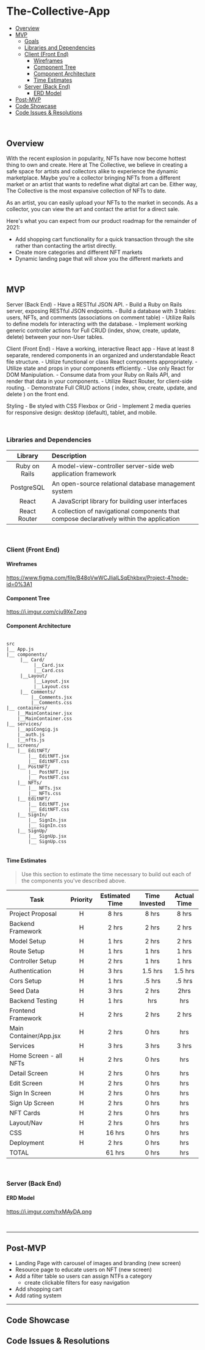 # The-Collective-App

- [Overview](#overview)
- [MVP](#mvp)
  - [Goals](#goals)
  - [Libraries and Dependencies](#libraries-and-dependencies)
  - [Client (Front End)](#client-front-end)
    - [Wireframes](#wireframes)
    - [Component Tree](#component-tree)
    - [Component Architecture](#component-architecture)
    - [Time Estimates](#time-estimates)
  - [Server (Back End)](#server-back-end)
    - [ERD Model](#erd-model)
- [Post-MVP](#post-mvp)
- [Code Showcase](#code-showcase)
- [Code Issues & Resolutions](#code-issues--resolutions)

<br>

## Overview

With the recent explosion in popularity, NFTs have now become hottest thing to own and create. Here at The Collective, we believe in creating a safe space for artists and collectors alike to experience the dynamic marketplace. Maybe you're a collector bringing NFTs from a different market or an artist that wants to redefine what digital art can be. Either way, The Collective is the most expansive collection of NFTs to date. 
  
As an artist, you can easily upload your NFTs to the market in seconds. As a collector, you can view the art and contact the artist for a direct sale.
  
Here's what you can expect from our product roadmap for the remainder of 2021:
  - Add shopping cart functionality for a quick transaction through the site rather than contacting the artist directly.
  - Create more categories and different NFT markets
  - Dynamic landing page that will show you the different markets and 

<br>

## MVP
Server (Back End)
    - Have a RESTful JSON API.
    - Build a Ruby on Rails server, exposing RESTful JSON endpoints.
        - Build a database with 3 tables: users, NFTs, and comments (associations on comment table)
    - Utilize Rails to define models for interacting with the database.
    - Implement working generic controller actions for Full CRUD (index, show, create, update, delete) between your non-User tables.

Client (Front End)
    - Have a working, interactive React app
        - Have at least 8 separate, rendered components in an organized and understandable React file structure.
        - Utilize functional or class React components appropriately.
        - Utilize state and props in your components efficiently.
        - Use only React for DOM Manipulation.
    - Consume data from your Ruby on Rails API, and render that data in your components.
    - Utilize React Router, for client-side routing.
    - Demonstrate Full CRUD actions ( index, show, create, update, and delete ) on the front end.

Styling
    - Be styled with CSS Flexbox or Grid
    - Implement 2 media queries for responsive design: desktop (default), tablet, and mobile.

<br>

### Libraries and Dependencies

|     Library      | Description                                |
| :--------------: | :----------------------------------------- |
|  Ruby on Rails   |  A model-view-controller server-side web application framework |
|  PostgreSQL      |  An open-source relational database management system |
|  React           |  A JavaScript library for building user interfaces |
|  React Router    |  A collection of navigational components that compose declaratively within the application |

<br>

### Client (Front End)

#### Wireframes

https://www.figma.com/file/B48oVwWCJlialLSqEhkbxv/Project-4?node-id=0%3A1

#### Component Tree

https://i.imgur.com/cju9Xe7.png

#### Component Architecture

``` structure

src
|__ App.js
|__ components/
     |__ Card/
          |__Card.jsx
          |__Card.css
     |__Layout/
          |__Layout.jsx
          |__Layout.css
     |__ Comments/
         |__Comments.jsx
         |__Comments.css
|__ containers/  
    |__MainContainer.jsx   
    |__MainContainer.css
|__ services/
    |__apiCongig.js
    |__auth.js
    |__nfts.js
|__ screens/
    |__ EditNFT/
        |__ EditNFT.jsx
        |__ EditNFT.css
    |__ PostNFT/
        |__ PostNFT.jsx
        |__ PostNFT.css
    |__ NFTs/
        |__ NFTs.jsx
        |__ NFTs.css
    |__ EditNFT/
        |__ EditNFT.jsx
        |__ EditNFT.css
    |__ SignIn/
        |__ SignIn.jsx
        |__ SignIn.css
    |__ SignUp/
        |__ SignUp.jsx
        |__ SignUp.css


```

#### Time Estimates

> Use this section to estimate the time necessary to build out each of the components you've described above.

| Task                | Priority | Estimated Time | Time Invested | Actual Time |
| ------------------- | :------: | :------------: | :-----------: | :---------: |
| Project Proposal    |    H     |     8 hrs      |     8 hrs     |     8 hrs     |
| Backend Framework   |    H     |     2 hrs      |     2 hrs     |     2 hrs     |
| Model Setup         |    H     |     1 hrs      |     2 hrs     |     2 hrs     |
| Route Setup         |    H     |     1 hrs      |     1 hrs     |     1 hrs     |
| Controller Setup    |    H     |     2 hrs      |     1 hrs     |     1 hrs     |
| Authentication      |    H     |     3 hrs      |     1.5 hrs     |    1.5 hrs     |
| Cors Setup          |    H     |     1 hrs      |     .5 hrs     |     .5 hrs     |
| Seed Data           |    H     |     3 hrs      |     2 hrs     |     2hrs     |
| Backend Testing     |    H     |     1 hrs      |      hrs     |     hrs     |
| Frontend Framework  |    H     |     2 hrs      |     2 hrs     |     2 hrs     |
| Main Container/App.jsx |    H     |     2 hrs      |     0 hrs     |     hrs     |
| Services            |    H     |     3 hrs      |     3 hrs     |     3 hrs     |
| Home Screen - all NFTs |    H     |     2 hrs      |     0 hrs     |     hrs     |
| Detail Screen       |    H     |     2 hrs      |     0 hrs     |     hrs     |
| Edit Screen         |    H     |     2 hrs      |     0 hrs     |     hrs     |
| Sign In Screen      |    H     |     2 hrs      |     0 hrs     |     hrs     |
| Sign Up Screen      |    H     |     2 hrs      |     0 hrs     |     hrs     |
| NFT Cards           |    H     |     2 hrs      |     0 hrs     |     hrs     |
| Layout/Nav          |    H     |     2 hrs      |     0 hrs     |     hrs     |
| CSS                 |    H     |     16 hrs      |     0 hrs     |     hrs     |
| Deployment          |    H     |     2 hrs      |     0 hrs     |     hrs     |
| TOTAL               |          |     61 hrs      |     0 hrs     |     hrs     |

<br>

### Server (Back End)

#### ERD Model

https://i.imgur.com/hxMAyDA.png

<br>

***

## Post-MVP

- Landing Page with carousel of images and branding (new screen)
- Resource page to educate users on NFT (new screen)
- Add a filter table so users can assign NTFs a category
  - create clickable filters for easy navigation
- Add shopping cart
- Add rating system

***

## Code Showcase



## Code Issues & Resolutions

